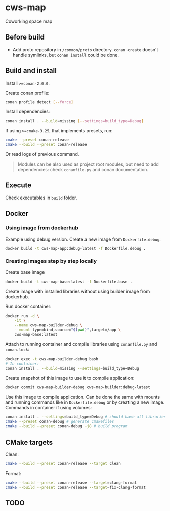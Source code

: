 # cws-map

Coworking space map

## Before build

* Add proto repository in `/common/proto` directory. `conan create` doesn't handle symlinks, but `conan install` could be done.

## Build and install

Install `>=conan-2.0.0`.

Create conan profile:

```bash
conan profile detect [--force]
```

Install dependencies:

```bash
conan install . --build=missing [--settings=build_type=Debug]
```

If using `>=cmake-3.25`, that implements presets, run:

```bash
cmake --preset conan-release
cmake --build --preset conan-release
```

Or read logs of previous command.

>  Modules can be also used as project root modules, but need to add dependencies: check `conanfile.py` and conan documentation.

## Execute

Check executables in `build` folder.

## Docker

### Using image from dockerhub

Example using debug version. Create a new image from `Dockerfile.debug`:

```bash
docker build -t cws-map-app:debug-latest -f Dockerfile.debug .
```

### Creating images step by step locally

Create base image

```bash
docker build -t cws-map-base:latest -f Dockerfile.base .
```

Create image with installed libraries without using builder image from dockerhub. 

Run docker container:

```bash
docker run -d \
    -it \
    --name cws-map-builder-debug \
    --mount type=bind,source="$(pwd)",target=/app \
    cws-map-base:latest
```

Attach to running container and compile libraries using `conanfile.py` and `conan.lock`:

```bash
docker exec -t cws-map-builder-debug bash
# In container:
conan install . --build=missing --settings=build_type=Debug
```

Create snapshot of this image to use it to compile application:

```bash
docker commit cws-map-builder-debug cws-map-builder:debug-latest
```

Use this image to compile application. Can be done the same with mounts and running commands like in `Dockerfile.debug` or by creating a new image. Commands in container if using volumes:

```bash
conan install . --settings=build_type=Debug # should have all libraries installed
cmake --preset conan-debug # generate cmakefiles
cmake --build --preset conan-debug -j8 # build program
```

## CMake targets

Clean:

```bash
cmake --build --preset conan-release --target clean
```

Format:

```bash
cmake --build --preset conan-release --target=clang-format
cmake --build --preset conan-release --target=fix-clang-format
```

## TODO

